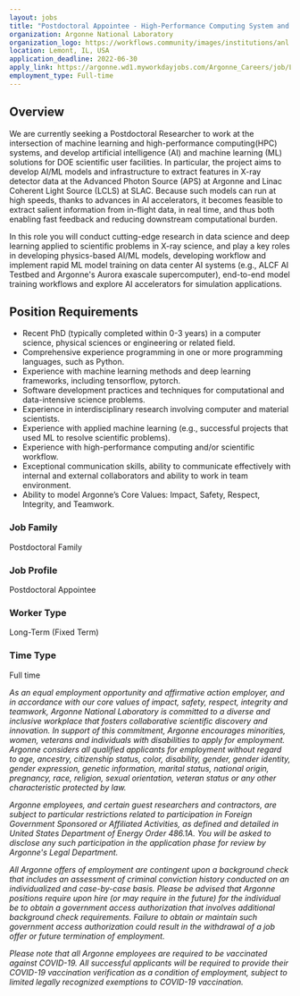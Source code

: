 ```yaml
---
layout: jobs
title: "Postdoctoral Appointee - High-Performance Computing System and AI for X-Ray Science"
organization: Argonne National Laboratory
organization_logo: https://workflows.community/images/institutions/anl.png
location: Lemont, IL, USA
application_deadline: 2022-06-30
apply_link: https://argonne.wd1.myworkdayjobs.com/Argonne_Careers/job/Lemont-IL-USA/Postdoctoral-Appointee---High-Performance-Computing-System-and-AI-for-X-Ray-Science_413177
employment_type: Full-time
---
```


## Overview

We are currently seeking a Postdoctoral Researcher to work at the intersection of machine learning and high-performance computing(HPC) systems, and develop artificial intelligence (AI) and machine learning (ML) solutions for DOE scientific user facilities. In particular, the project aims to develop AI/ML models and infrastructure to extract  features in X-ray detector data at the Advanced Photon Source (APS) at Argonne and Linac Coherent Light Source (LCLS) at SLAC. Because such models can run at high speeds, thanks to advances in AI  accelerators, it becomes feasible to extract salient information from in-flight data, in real time, and thus both enabling fast feedback and reducing downstream computational burden.

In this role you will conduct cutting-edge research in data science and deep learning applied to scientific problems in X-ray science, and play a key roles in developing physics-based AI/ML models, developing workflow and implement rapid ML model training on data center AI systems (e.g., ALCF AI Testbed and Argonne's Aurora exascale supercomputer), end-to-end model training workflows and explore AI accelerators for simulation applications.

## Position Requirements

- Recent PhD (typically completed within 0-3 years) in a computer science, physical sciences or engineering or related field.
- Comprehensive experience programming in one or more programming languages, such as Python.
- Experience with machine learning methods and deep learning frameworks, including tensorflow, pytorch.
- Software development practices and techniques for computational and data-intensive science problems.
- Experience in interdisciplinary research involving computer and material scientists.
- Experience with applied machine learning (e.g., successful projects that used ML to resolve scientific problems).
- Experience with high-performance computing and/or scientific workflow.
- Exceptional communication skills, ability to communicate effectively with internal and external collaborators and ability to work in team environment.
- Ability to model Argonne’s Core Values: Impact, Safety, Respect, Integrity, and Teamwork.

### Job Family

Postdoctoral Family

### Job Profile

Postdoctoral Appointee

### Worker Type

Long-Term (Fixed Term)

### Time Type

Full time

_As an equal employment opportunity and affirmative action employer, and in accordance with our core values of impact, safety, respect, integrity and teamwork, Argonne National Laboratory is committed to a diverse and inclusive workplace that fosters collaborative scientific discovery and innovation. In support of this commitment, Argonne encourages minorities, women, veterans and individuals with disabilities to apply for employment. Argonne considers all qualified applicants for employment without regard to age, ancestry, citizenship status, color, disability, gender, gender identity, gender expression, genetic information, marital status, national origin, pregnancy, race, religion, sexual orientation, veteran status or any other characteristic protected by law._

_Argonne employees, and certain guest researchers and contractors, are subject to particular restrictions related to participation in Foreign Government Sponsored or Affiliated Activities, as defined and detailed in United States Department of Energy Order 486.1A. You will be asked to disclose any such participation in the application phase for review by Argonne's Legal Department._

_All Argonne offers of employment are contingent upon a background check that includes an assessment of criminal conviction history conducted on an individualized and case-by-case basis.  Please be advised that Argonne positions require upon hire (or may require in the future) for the individual be to obtain a government access authorization that involves additional background check requirements.  Failure to obtain or maintain such government access authorization could result in the withdrawal of a job offer or future termination of employment._

_Please note that all Argonne employees are required to be vaccinated against COVID-19. All successful applicants will be required to provide their COVID-19 vaccination verification as a condition of employment, subject to limited legally recognized exemptions to COVID-19 vaccination._